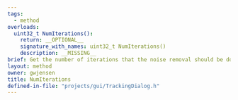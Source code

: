```yaml
---
tags:
  - method
overloads:
  uint32_t NumIterations():
    return: __OPTIONAL__
    signature_with_names: uint32_t NumIterations()
    description: __MISSING__
brief: Get the number of iterations that the noise removal should be done during the thresholding operations.
layout: method
owner: gwjensen
title: NumIterations
defined-in-file: "projects/gui/TrackingDialog.h"
---
```

